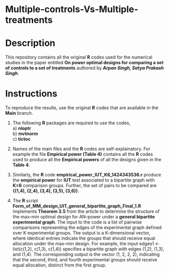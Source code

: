 # Multiple-controls-Vs-Multiple-treatments

# Description
This repository contains all the original **R** codes used for the numerical studies in the paper entitled **On power optimal designs for comparing a set of controls to a set of treatments** authored by **_Arpan Singh, Satya Prakash Singh_**.

# Instructions
 To reproduce the results, use the original **R** codes that are available in the **Main** branch. 

1) The following **R** packages are required to use the codes,\
      a) **nloptr**\
      b) **mvtnorm**\
      c) **tictoc**
      
3) Names of the main files and the **R** codes are self-explainatory. For example the file **Empirical power (Table 4)** contains all the **R** codes used to produce all the **Empirical powers** of all the designs given in the **Table 4**. 

4) Similarly, the **R** code **empirical_power_IUT_K6_1424343536.r**  produce the **empirical power** for **IUT** test associated to a bipartite graph with **K=6** comparison groups. Further, the set of pairs to be compared are **{(1,4), (2,4), (3,4), (3,5), (3,6)}**.

5) The **R** script **Form_of_MM_design_UIT_general_bipartite_graph_Final_1.R** implements **Theorem 3.5** from the article to determine the structure of the max–min optimal design for AN–power under a **general bipartite experimental graph**. The input to the code is a list of pairwise comparisons representing the edges of the experimental graph defined over K experimental groups. The output is a K-dimensional vector, where identical entries indicate the groups that should receive equal allocation under the max–min design. For example, the input edges1 <- list(c(1,2), c(1,3), c(1,4)) specifies a bipartite graph with edges (1,2), (1,3), and (1,4). The corresponding output is the vector (1, 2, 2, 2), indicating that the second, third, and fourth experimental groups should receive equal allocation, distinct from the first group.
